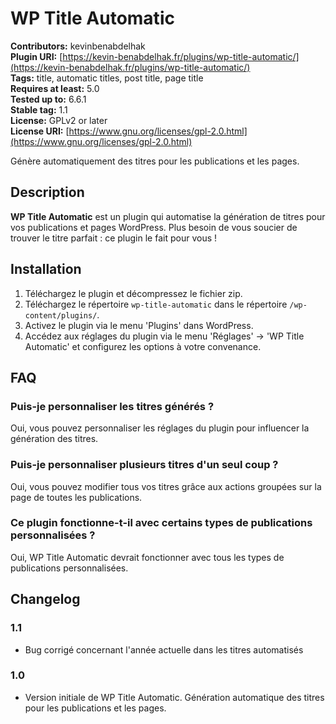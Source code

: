 # WP Title Automatic

**Contributors:** kevinbenabdelhak  
**Plugin URI:** [https://kevin-benabdelhak.fr/plugins/wp-title-automatic/](https://kevin-benabdelhak.fr/plugins/wp-title-automatic/)  
**Tags:** title, automatic titles, post title, page title  
**Requires at least:** 5.0  
**Tested up to:** 6.6.1  
**Stable tag:** 1.1  
**License:** GPLv2 or later  
**License URI:** [https://www.gnu.org/licenses/gpl-2.0.html](https://www.gnu.org/licenses/gpl-2.0.html)  

Génère automatiquement des titres pour les publications et les pages.

## Description

**WP Title Automatic** est un plugin qui automatise la génération de titres pour vos publications et pages WordPress. Plus besoin de vous soucier de trouver le titre parfait : ce plugin le fait pour vous !

## Installation

1. Téléchargez le plugin et décompressez le fichier zip.
2. Téléchargez le répertoire `wp-title-automatic` dans le répertoire `/wp-content/plugins/`.
3. Activez le plugin via le menu 'Plugins' dans WordPress.
4. Accédez aux réglages du plugin via le menu 'Réglages' -> 'WP Title Automatic' et configurez les options à votre convenance.

## FAQ

### Puis-je personnaliser les titres générés ?
Oui, vous pouvez personnaliser les réglages du plugin pour influencer la génération des titres.

### Puis-je personnaliser plusieurs titres d'un seul coup ?
Oui, vous pouvez modifier tous vos titres grâce aux actions groupées sur la page de toutes les publications.

### Ce plugin fonctionne-t-il avec certains types de publications personnalisées ?
Oui, WP Title Automatic devrait fonctionner avec tous les types de publications personnalisées.


## Changelog

### 1.1
* Bug corrigé concernant l'année actuelle dans les titres automatisés
  
### 1.0
* Version initiale de WP Title Automatic. Génération automatique des titres pour les publications et les pages.
